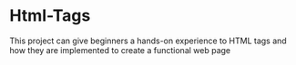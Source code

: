 # Html-Tags
This project can give beginners a hands-on experience to HTML tags and how they are implemented to create a functional web page 
